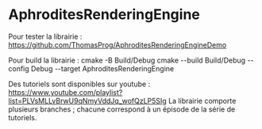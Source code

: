 # AphroditesRenderingEngine

Pour tester la librairie : https://github.com/ThomasProg/AphroditesRenderingEngineDemo

Pour build la librairie : 
cmake -B Build/Debug
cmake --build Build/Debug --config Debug --target AphroditesRenderingEngine 

Des tutoriels sont disponibles sur youtube : https://www.youtube.com/playlist?list=PLVsMLLvBrwU9qNmyVddJq_wofQzLP5SIg
La librairie comporte plusieurs branches ; chacune correspond à un épisode de la série de tutoriels.
